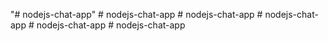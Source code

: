 "# nodejs-chat-app" 
#   n o d e j s - c h a t - a p p  
 #   n o d e j s - c h a t - a p p  
 #   n o d e j s - c h a t - a p p  
 #   n o d e j s - c h a t - a p p  
 #   n o d e j s - c h a t - a p p  
 